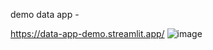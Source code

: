 demo data app - 

https://data-app-demo.streamlit.app/
![image](https://github.com/njasharp/data-app-demo/assets/39777038/d162db84-dde5-4f4d-a584-79654a7b3b02)
